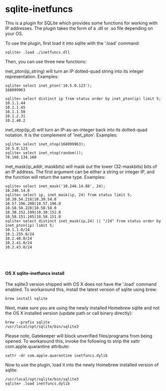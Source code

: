 # sqlite-inetfuncs

This is a plugin for SQLite which provides some functions for working with IP addresses. The plugin takes the form of a .dll or .so file depending on your OS.

To use the plugin, first load it into sqlite with the '.load' command: 
```
sqlite> .load ./inetfuncs.dll
```

Then, you can use three new functions:

inet_pton(ip_string) will turn an IP dotted-quad string into its integer representation. Examples:

```
sqlite> select inet_pton('10.5.0.123');
168099963

sqlite> select distinct ip from status order by inet_pton(ip) limit 5;
10.1.1.44
10.1.1.45
10.1.1.50
10.1.2.31
10.2.40.2
```

inet_ntop(ip_d) will turn an IP-as-an-integer back into its dotted-quad notation. It is the complement of 'inet_pton'. Examples:

```
sqlite> select inet_ntop(168099963);
10.5.0.123
sqlite> select inet_ntop(random());
78.168.134.160
```

inet_mask(ip_addr, maskbits) will mask out the lower (32-maskbits) bits of an IP address. The first argument can be either a string or integer IP, and the function will return the same type. Examples:
```
sqlite> select inet_mask('10.246.14.88', 24);
10.246.14.0
sqlite> select ip, inet_mask(ip, 24) from status limit 5;
10.30.54.218|10.30.54.0
10.57.196.200|10.57.196.0
10.58.58.228|10.58.58.0
10.30.152.109|10.30.152.0
10.58.151.105|10.58.151.0
sqlite> select distinct inet_mask(ip,24) || "/24" from status order by inet_pton(ip) limit 5;
10.1.1.0/24            
10.1.255.0/24            
10.2.40.0/24             
10.2.41.0/24             
10.2.43.0/24        
```

<br />
<br />

#### OS X sqlite-inetfuncs install

The sqlite3 version shipped with OS X does not have the '.load' command enabled. To workaround this, install the latest version of sqlite using brew:

```
brew install sqlite
```

Next, make sure you are using the newly installed Homebrew sqlite and not the OS X installed version (update path or call binary directly):

```
brew --prefix sqlite
/usr/local/opt/sqlite/bin/sqlite3
```

Please note, Gatekeeper will block unverified files/programs from being opened. To workaround this, invoke the following to strip the xattr com.apple.quarantine attribute:

```
xattr -dr com.apple.quarantine inetfuncs.dylib
```

Now to use the plugin, load it into the newly Homebrew installed version of sqlite:

```
/usr/local/opt/sqlite/bin/sqlite3
sqlite> .load inetfuncs.dylib
```
